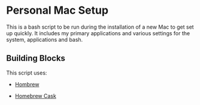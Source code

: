 # Personal Mac Setup

This is a bash script to be run during the installation of a new Mac to get set up quickly. It includes my primary applications and various settings for the system, applications and bash.

## Building Blocks

This script uses:

* [Hombrew](http://brew.sh/)

* [Homebrew Cask](http://caskroom.io/)
